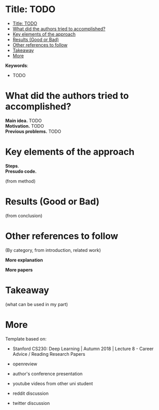 # Title: TODO

- [Title: TODO](#title-todo)
- [What did the authors tried to accomplished?](#what-did-the-authors-tried-to-accomplished)
- [Key elements of the approach](#key-elements-of-the-approach)
- [Results (Good or Bad)](#results-good-or-bad)
- [Other references to follow](#other-references-to-follow)
- [Takeaway](#takeaway)
- [More](#more)

**Keywords**:
- TODO

# What did the authors tried to accomplished?

**Main idea.**  TODO  
**Motivation.** TODO  
**Previous problems.** TODO  


# Key elements of the approach

**Steps**.  
**Presudo code.**   

(from method)

# Results (Good or Bad)

(from conclusion)

# Other references to follow

(By category, from introduction, related work)

**More explanation**

**More papers**



# Takeaway

(what can be used in my part)

# More

Template based on:
- Stanford CS230: Deep Learning | Autumn 2018 | Lecture 8 - Career Advice / Reading Research Papers

- openreview
- author's conference presentation
- youtube videos from other uni student
- reddit discussion
- twitter discussion

